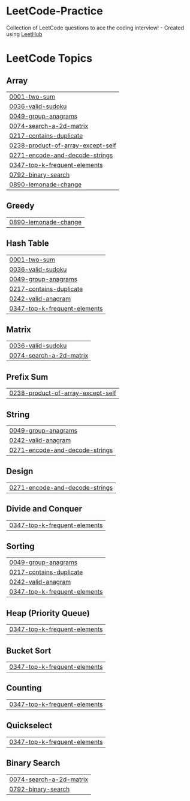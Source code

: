 # LeetCode-Practice
Collection of LeetCode questions to ace the coding interview! - Created using [LeetHub](https://github.com/QasimWani/LeetHub)

<!---LeetCode Topics Start-->
# LeetCode Topics
## Array
|  |
| ------- |
| [0001-two-sum](https://github.com/SDL101/LeetCode-Submissions/tree/master/0001-two-sum) |
| [0036-valid-sudoku](https://github.com/SDL101/LeetCode-Submissions/tree/master/0036-valid-sudoku) |
| [0049-group-anagrams](https://github.com/SDL101/LeetCode-Submissions/tree/master/0049-group-anagrams) |
| [0074-search-a-2d-matrix](https://github.com/SDL101/LeetCode-Submissions/tree/master/0074-search-a-2d-matrix) |
| [0217-contains-duplicate](https://github.com/SDL101/LeetCode-Submissions/tree/master/0217-contains-duplicate) |
| [0238-product-of-array-except-self](https://github.com/SDL101/LeetCode-Submissions/tree/master/0238-product-of-array-except-self) |
| [0271-encode-and-decode-strings](https://github.com/SDL101/LeetCode-Submissions/tree/master/0271-encode-and-decode-strings) |
| [0347-top-k-frequent-elements](https://github.com/SDL101/LeetCode-Submissions/tree/master/0347-top-k-frequent-elements) |
| [0792-binary-search](https://github.com/SDL101/LeetCode-Submissions/tree/master/0792-binary-search) |
| [0890-lemonade-change](https://github.com/SDL101/LeetCode-Submissions/tree/master/0890-lemonade-change) |
## Greedy
|  |
| ------- |
| [0890-lemonade-change](https://github.com/SDL101/LeetCode-Submissions/tree/master/0890-lemonade-change) |
## Hash Table
|  |
| ------- |
| [0001-two-sum](https://github.com/SDL101/LeetCode-Submissions/tree/master/0001-two-sum) |
| [0036-valid-sudoku](https://github.com/SDL101/LeetCode-Submissions/tree/master/0036-valid-sudoku) |
| [0049-group-anagrams](https://github.com/SDL101/LeetCode-Submissions/tree/master/0049-group-anagrams) |
| [0217-contains-duplicate](https://github.com/SDL101/LeetCode-Submissions/tree/master/0217-contains-duplicate) |
| [0242-valid-anagram](https://github.com/SDL101/LeetCode-Submissions/tree/master/0242-valid-anagram) |
| [0347-top-k-frequent-elements](https://github.com/SDL101/LeetCode-Submissions/tree/master/0347-top-k-frequent-elements) |
## Matrix
|  |
| ------- |
| [0036-valid-sudoku](https://github.com/SDL101/LeetCode-Submissions/tree/master/0036-valid-sudoku) |
| [0074-search-a-2d-matrix](https://github.com/SDL101/LeetCode-Submissions/tree/master/0074-search-a-2d-matrix) |
## Prefix Sum
|  |
| ------- |
| [0238-product-of-array-except-self](https://github.com/SDL101/LeetCode-Submissions/tree/master/0238-product-of-array-except-self) |
## String
|  |
| ------- |
| [0049-group-anagrams](https://github.com/SDL101/LeetCode-Submissions/tree/master/0049-group-anagrams) |
| [0242-valid-anagram](https://github.com/SDL101/LeetCode-Submissions/tree/master/0242-valid-anagram) |
| [0271-encode-and-decode-strings](https://github.com/SDL101/LeetCode-Submissions/tree/master/0271-encode-and-decode-strings) |
## Design
|  |
| ------- |
| [0271-encode-and-decode-strings](https://github.com/SDL101/LeetCode-Submissions/tree/master/0271-encode-and-decode-strings) |
## Divide and Conquer
|  |
| ------- |
| [0347-top-k-frequent-elements](https://github.com/SDL101/LeetCode-Submissions/tree/master/0347-top-k-frequent-elements) |
## Sorting
|  |
| ------- |
| [0049-group-anagrams](https://github.com/SDL101/LeetCode-Submissions/tree/master/0049-group-anagrams) |
| [0217-contains-duplicate](https://github.com/SDL101/LeetCode-Submissions/tree/master/0217-contains-duplicate) |
| [0242-valid-anagram](https://github.com/SDL101/LeetCode-Submissions/tree/master/0242-valid-anagram) |
| [0347-top-k-frequent-elements](https://github.com/SDL101/LeetCode-Submissions/tree/master/0347-top-k-frequent-elements) |
## Heap (Priority Queue)
|  |
| ------- |
| [0347-top-k-frequent-elements](https://github.com/SDL101/LeetCode-Submissions/tree/master/0347-top-k-frequent-elements) |
## Bucket Sort
|  |
| ------- |
| [0347-top-k-frequent-elements](https://github.com/SDL101/LeetCode-Submissions/tree/master/0347-top-k-frequent-elements) |
## Counting
|  |
| ------- |
| [0347-top-k-frequent-elements](https://github.com/SDL101/LeetCode-Submissions/tree/master/0347-top-k-frequent-elements) |
## Quickselect
|  |
| ------- |
| [0347-top-k-frequent-elements](https://github.com/SDL101/LeetCode-Submissions/tree/master/0347-top-k-frequent-elements) |
## Binary Search
|  |
| ------- |
| [0074-search-a-2d-matrix](https://github.com/SDL101/LeetCode-Submissions/tree/master/0074-search-a-2d-matrix) |
| [0792-binary-search](https://github.com/SDL101/LeetCode-Submissions/tree/master/0792-binary-search) |
<!---LeetCode Topics End-->